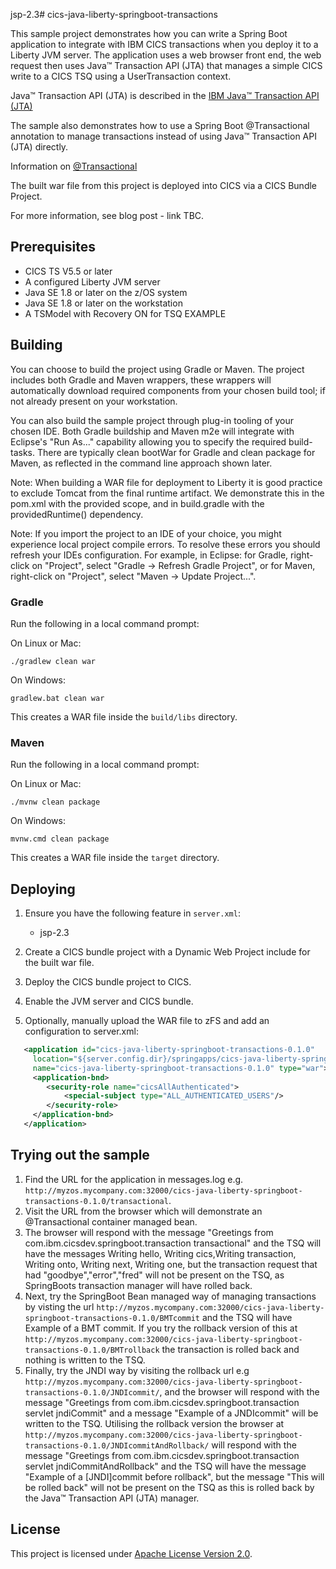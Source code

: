 jsp-2.3# cics-java-liberty-springboot-transactions

This sample project demonstrates how you can write a Spring Boot application to integrate with IBM CICS transactions when you deploy it to a Liberty JVM server.  The application uses a web browser front end, the web request then uses Java™ Transaction API (JTA) that manages a simple CICS write to a CICS TSQ using a UserTransaction context.

Java™ Transaction API (JTA) is described in the [IBM Java™ Transaction API (JTA)](https://www.ibm.com/support/knowledgecenter/en/SSGMCP_5.4.0/applications/developing/java/dfhpj2_jta.html)

The sample also demonstrates how to use a Spring Boot @Transactional annotation to manage transactions instead of using Java™ Transaction API (JTA) directly.  

Information on [@Transactional](https://docs.spring.io/spring/docs/4.2.x/spring-framework-reference/html/transaction.html)

The built war file from this project is deployed into CICS via a CICS Bundle Project.

For more information, see blog post - link TBC.

## Prerequisites

  - CICS TS V5.5 or later
  - A configured Liberty JVM server 
  - Java SE 1.8 or later on the z/OS system
  - Java SE 1.8 or later on the workstation
  - A TSModel with Recovery ON for TSQ EXAMPLE

## Building 

You can choose to build the project using Gradle or Maven. The project includes both Gradle and Maven wrappers, these wrappers will automatically download required components from your chosen build tool; if not already present on your workstation.

You can also build the sample project through plug-in tooling of your chosen IDE. Both Gradle buildship and Maven m2e will integrate with Eclipse's "Run As..." capability allowing you to specify the required build-tasks. There are typically clean bootWar for Gradle and clean package for Maven, as reflected in the command line approach shown later.

Note: When building a WAR file for deployment to Liberty it is good practice to exclude Tomcat from the final runtime artifact. We demonstrate this in the pom.xml with the provided scope, and in build.gradle with the providedRuntime() dependency.

Note: If you import the project to an IDE of your choice, you might experience local project compile errors. To resolve these errors you should refresh your IDEs configuration. For example, in Eclipse: for Gradle, right-click on "Project", select "Gradle -> Refresh Gradle Project", or for Maven, right-click on "Project", select "Maven -> Update Project...".

### Gradle

Run the following in a local command prompt:

On Linux or Mac:
```shell
./gradlew clean war
```

On Windows:
```shell
gradlew.bat clean war
```

This creates a WAR file inside the `build/libs` directory.

### Maven

Run the following in a local command prompt:

On Linux or Mac:
```shell
./mvnw clean package
```

On Windows:
```shell
mvnw.cmd clean package
```

This creates a WAR file inside the `target` directory.

## Deploying

1. Ensure you have the following feature in `server.xml`:

    - jsp-2.3
    
2. Create a CICS bundle project with a Dynamic Web Project include for the built war file.

3. Deploy the CICS bundle project to CICS.

4. Enable the JVM server and CICS bundle.

5. Optionally, manually upload the WAR file to zFS and add an <application> configuration to server.xml:

``` XML
   <application id="cics-java-liberty-springboot-transactions-0.1.0"  
     location="${server.config.dir}/springapps/cics-java-liberty-springboot-transactions-0.1.0.war"  
     name="cics-java-liberty-springboot-transactions-0.1.0" type="war">
     <application-bnd>
        <security-role name="cicsAllAuthenticated">
            <special-subject type="ALL_AUTHENTICATED_USERS"/>
        </security-role>
     </application-bnd>  
   </application>
```

    
## Trying out the sample

1. Find the URL for the application in messages.log e.g. `http://myzos.mycompany.com:32000/cics-java-liberty-springboot-transactions-0.1.0/transactional`. 
2. Visit the URL from the browser which will demonstrate an @Transactional container managed bean.
3. The browser will respond with the message "Greetings from com.ibm.cicsdev.springboot.transaction transactional" and the TSQ will have the messages  Writing hello, Writing cics,Writing transaction, Writing onto, Writing next, Writing one, but the transaction request that had "goodbye","error","fred" will not be present on the TSQ, as SpringBoots transaction manager will have rolled back.
4. Next, try the SpringBoot Bean managed way of managing transactions by visting the url `http://myzos.mycompany.com:32000/cics-java-liberty-springboot-transactions-0.1.0/BMTcommit` and the TSQ will have Example of a BMT commit.  If you try the rollback version of this at `http://myzos.mycompany.com:32000/cics-java-liberty-springboot-transactions-0.1.0/BMTrollback` the transaction is rolled back and nothing is written to the TSQ.
5. Finally, try the JNDI way by visiting the rollback url e.g `http://myzos.mycompany.com:32000/cics-java-liberty-springboot-transactions-0.1.0/JNDIcommit/`, and the browser will respond with the message "Greetings from com.ibm.cicsdev.springboot.transaction servlet jndiCommit" and a message "Example of a JNDIcommit" will be written to the TSQ.  Utilising the rollback version the browser at `http://myzos.mycompany.com:32000/cics-java-liberty-springboot-transactions-0.1.0/JNDIcommitAndRollback/`  will respond with the message "Greetings from com.ibm.cicsdev.springboot.transaction servlet jndiCommitAndRollback" and the TSQ will have the message "Example of a [JNDI]commit before rollback", but the message "This will be rolled back" will not be present on the TSQ as this is rolled back by the Java™ Transaction API (JTA) manager.          

## License
This project is licensed under [Apache License Version 2.0](LICENSE). 

